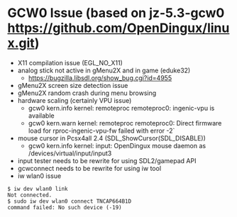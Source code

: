 # GCW0 Issue (based on jz-5.3-gcw0 https://github.com/OpenDingux/linux.git)
* X11 compilation issue (EGL_NO_X11)
* analog stick not active in gMenu2X and in game (eduke32)
  * https://bugzilla.libsdl.org/show_bug.cgi?id=4955
* gMenu2X screen size detection issue 
* gMenu2X random crash during menu browsing
* hardware scaling (certainly VPU issue)
  * gcw0 kern.info kernel: remoteproc remoteproc0: ingenic-vpu is available
  * gcw0 kern.warn kernel: remoteproc remoteproc0: Direct firmware load for rproc-ingenic-vpu-fw failed with error -2`
* mouse cursor in Pcsx4all 2.4 (SDL_ShowCursor(SDL_DISABLE))
  * gcw0 kern.info kernel: input: OpenDingux mouse daemon as /devices/virtual/input/input3
* input tester needs to be rewrite for using SDL2/gamepad API
* gcwconnect needs to be rewrite for using iw tool
* iw wlan0 issue
```
$ iw dev wlan0 link
Not connected.
$ sudo iw dev wlan0 connect TNCAP664B1D
command failed: No such device (-19)
```
